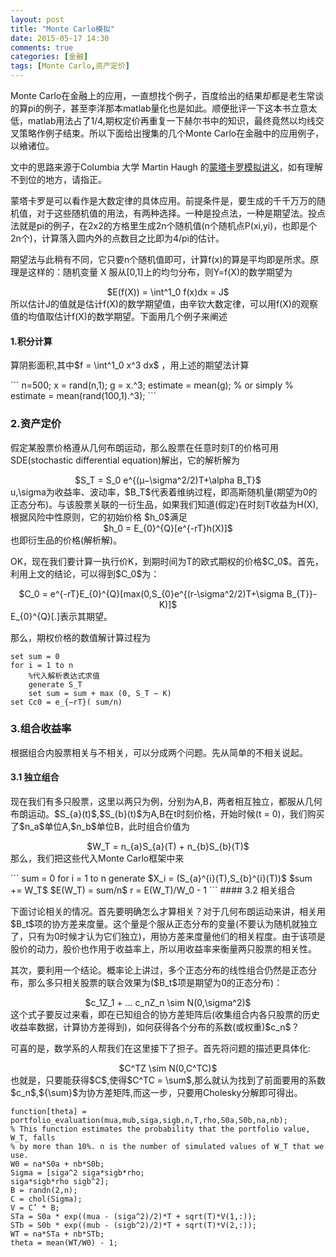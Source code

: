 ```yaml
---
layout: post
title: "Monte Carlo模拟"
date: 2015-05-17 14:30
comments: true
categories: [金融]
tags: [Monte Carlo,资产定价]
---
```

Monte Carlo在金融上的应用，一直想找个例子，百度给出的结果却都是老生常谈的算pi的例子，甚至李洋那本matlab量化也是如此。顺便批评一下这本书立意太低，matlab用法占了1/4,期权定价再重复一下赫尔书中的知识，最终竟然以均线交叉策略作例子结束。所以下面给出搜集的几个Monte Carlo在金融中的应用例子，以飨诸位。

文中的思路来源于Columbia 大学 Martin Haugh 的[蒙塔卡罗模拟讲义](http://www.columbia.edu/~mh2078/MonteCarlo.html)，如有理解不到位的地方，请指正。

<!--more-->

蒙塔卡罗是可以看作是大数定律的具体应用。前提条件是，要生成的千千万万的随机值，对于这些随机值的用法，有两种选择。一种是投点法，一种是期望法。投点法就是pi的例子，在2x2的方格里生成2n个随机值(n个随机点P(xi,yi)，也即是个2n个)，计算落入圆内外的点数目之比即为4/pi的估计。
<p>期望法与此稍有不同，它只要n个随机值即可，计算f(x)的算是平均即是所求。原理是这样的：随机变量 X 服从[0,1]上的均匀分布，则Y=f(X)的数学期望为  <center>$E(f(X)) = \int^1_0 f(x)dx = J$  </center>所以估计J的值就是估计f(X)的数学期望值，由辛钦大数定律，可以用f(X)的观察值的均值取估计f(X)的数学期望。下面用几个例子来阐述</p>

#### 1.积分计算 
<p> 算阴影面积,其中$f = \int^1_0 x^3 dx$ ，用上述的期望法计算</p>
```
n=500;
x = rand(n,1);
g = x.^3;
estimate = mean(g);
% or simply
% estimate = mean(rand(100,1).^3);
```

### 2.资产定价
<p>假定某股票价格遵从几何布朗运动，那么股票在任意时刻T的价格可用 SDE(stochastic differential equation)解出，它的解析解为
<center>$S_T = S_0 e^{(µ−\sigma^2/2)T+\alpha B_T}$</center>
u,\sigma为收益率、波动率，$B_T$代表着维纳过程，即高斯随机量(期望为0的正态分布)。与该股票关联的一衍生品，如果我们知道(假定)在时刻T收益为H(X),根据风险中性原则，它的初始价格
$h_0$满足
<center>$h_0 = E_{0}^{Q}[e^{-rT}h(X)]$</center>
也即衍生品的价格(解析解)。</p>
<p>
OK，现在我们要计算一执行价K，到期时间为T的欧式期权的价格$C_0$。首先，利用上文的结论，可以得到$C_0$为：
<center>$C_0 = e^{-rT}E_{0}^{Q}[max(0,S_{0}e^{(r-\sigma^2/2)T+\sigma B_{T}}-K)]$</center>
E_{0}^{Q}[.]表示其期望。
</p>
那么，期权价格的数值解计算过程为

```
set sum = 0
for i = 1 to n
    %代入解析表达式求值
    generate S_T
    set sum = sum + max (0, S_T − K)
set Cc0 = e_{−rT}( sum/n)
```
### 3.组合收益率
根据组合内股票相关与不相关，可以分成两个问题。先从简单的不相关说起。
#### 3.1 独立组合
<p>现在我们有多只股票，这里以两只为例，分别为A,B，两者相互独立，都服从几何布朗运动。$S_{a}(t)$,$S_{b}(t)$为A,B在t时刻价格，开始时候(t = 0)，我们购买了$n_a$单位A,$n_b$单位B，此时组合价值为
<center>$W_T = n_{a}S_{a}(T) + n_{b}S_{b}(T)$</center>
那么，我们把这些代入Monte Carlo框架中来
</p>
```
sum = 0
for i = 1 to n
    generate $X_i = (S_{a}^{i}(T),S_{b}^{i}(T))$
    $sum += W_T$
$E(W_T) = sum/n$
r = E(W_T)/W_0 - 1
```
#### 3.2 相关组合
<p>下面讨论相关的情况。首先要明确怎么才算相关？对于几何布朗运动来讲，相关用$B_t$项的协方差来度量。这个量是个服从正态分布的变量(不要认为随机就独立了，只有为0时候才认为它们独立)，用协方差来度量他们的相关程度。由于该项是股价的动力，股价也作用于收益率上，所以用收益率来衡量两只股票的相关性。
</p>
<p>
其次，要利用一个结论。概率论上讲过，多个正态分布的线性组合仍然是正态分布，那么多只相关股票的联合效果为($B_t$项是期望为0的正态分布)：
<center>$c_1Z_1 + ... c_nZ_n \sim N(0,\sigma^2)$</center>
这个式子要反过来看，即在已知组合的协方差矩阵后(收集组合内各只股票的历史收益率数据，计算协方差得到)，如何获得各个分布的系数(或权重)$c_n$？
</p>
<p>可喜的是，数学系的人帮我们在这里接下了担子。首先将问题的描述更具体化:
<center>$C^TZ \sim N(0,C^TC)$</center>
也就是，只要能获得$C$,使得$C^TC = \sum$,那么就认为找到了前面要用的系数$c_n$,${\sum}$为协方差矩阵,而这一步，只要用Cholesky分解即可得出。
</p>

```
function[theta] = portfolio_evaluation(mua,mub,siga,sigb,n,T,rho,S0a,S0b,na,nb);
% This function estimates the probability that the portfolio value, W_T, falls
% by more than 10%. n is the number of simulated values of W_T that we use.
W0 = na*S0a + nb*S0b;
Sigma = [siga^2 siga*sigb*rho;
siga*sigb*rho sigb^2];
B = randn(2,n);
C = chol(Sigma);
V = C’ * B;
STa = S0a * exp((mua - (siga^2)/2)*T + sqrt(T)*V(1,:));
STb = S0b * exp((mub - (sigb^2)/2)*T + sqrt(T)*V(2,:));
WT = na*STa + nb*STb;
theta = mean(WT/W0) - 1;
```

